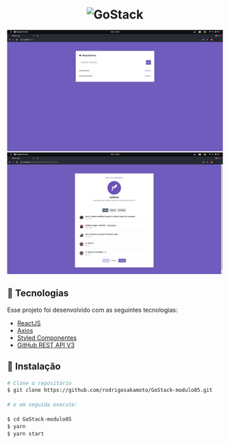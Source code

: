 <h1 align="center">
  <img src="https://camo.githubusercontent.com/8c13dc2618dbd7f76d1d574350b98fdee1335ce5/68747470733a2f2f726f636b6574736561742d63646e2e73332d73612d656173742d312e616d617a6f6e6177732e636f6d2f626f6f7463616d702d6865616465722e706e67"alt="GoStack"></img>
</h1>

<img src=".github/Main.png" alt="Main page"/>
<img src=".github/repository.png" alt="repository page" />

## 🚀 Tecnologias

Esse projeto foi desenvolvido com as seguintes tecnologias:

- [ReactJS](https://reactjs.org/)
- [Axios](https://github.com/axios/axios)
- [Styled Componentes](https://styled-components.com/)
- [GitHub REST API V3](https://developer.github.com/v3/)

## 💾 Instalação

```bash
# Clone o repositório
$ git clone https://github.com/rodrigosakamoto/GoStack-modulo05.git

# e em seguida execute:

$ cd GoStack-modulo05
$ yarn
$ yarn start
```